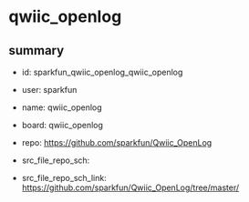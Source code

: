 # qwiic_openlog
 
## summary 
* id: sparkfun_qwiic_openlog_qwiic_openlog
* user: sparkfun
* name: qwiic_openlog
* board: qwiic_openlog
* repo: https://github.com/sparkfun/Qwiic_OpenLog



* src_file_repo_sch: 
* src_file_repo_sch_link: https://github.com/sparkfun/Qwiic_OpenLog/tree/master/




